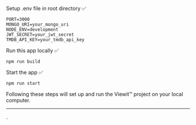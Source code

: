 

Setup .env file in root directory ✅️
```
PORT=3000
MONGO_URI=your_mongo_uri
NODE_ENV=development
JWT_SECRET=your_jwt_secret
TMDB_API_KEY=your_tmdb_api_key
```
Run this app locally ✅️
```
npm run build
```
Start the app ✅️
```
npm run start
```
Following these steps will set up and run the Viewit™ project on your local computer.
__________________________



.